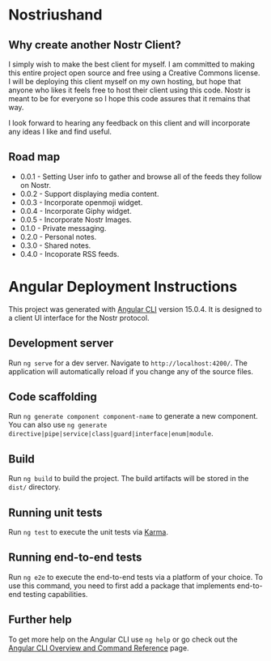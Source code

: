 # Nostriushand

## Why create another Nostr Client?

I simply wish to make the best client for myself. I am committed to making this entire project open source and free using a Creative Commons license. I will be deploying this client myself on my own hosting, but hope that anyone who likes it feels free to host their client using this code. Nostr is meant to be for everyone so I hope this code assures that it remains that way.

I look forward to hearing any feedback on this client and will incorporate any ideas I like and find useful.

## Road map

- 0.0.1 - Setting User info to gather and browse all of the feeds they follow on Nostr.
- 0.0.2 - Support displaying media content.
- 0.0.3 - Incorporate openmoji widget.
- 0.0.4 - Incorporate Giphy widget.
- 0.0.5 - Incorporate Nostr Images.
- 0.1.0 - Private messaging.
- 0.2.0 - Personal notes.
- 0.3.0 - Shared notes.
- 0.4.0 - Incoporate RSS feeds.

# Angular Deployment Instructions

This project was generated with [Angular CLI](https://github.com/angular/angular-cli) version 15.0.4. It is designed to a client UI interface for the Nostr protocol.

## Development server

Run `ng serve` for a dev server. Navigate to `http://localhost:4200/`. The application will automatically reload if you change any of the source files.

## Code scaffolding

Run `ng generate component component-name` to generate a new component. You can also use `ng generate directive|pipe|service|class|guard|interface|enum|module`.

## Build

Run `ng build` to build the project. The build artifacts will be stored in the `dist/` directory.

## Running unit tests

Run `ng test` to execute the unit tests via [Karma](https://karma-runner.github.io).

## Running end-to-end tests

Run `ng e2e` to execute the end-to-end tests via a platform of your choice. To use this command, you need to first add a package that implements end-to-end testing capabilities.

## Further help

To get more help on the Angular CLI use `ng help` or go check out the [Angular CLI Overview and Command Reference](https://angular.io/cli) page.